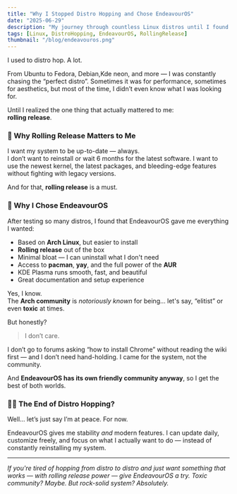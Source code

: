 ```yaml
---
title: "Why I Stopped Distro Hopping and Chose EndeavourOS"
date: "2025-06-29"
description: "My journey through countless Linux distros until I found peace with EndeavourOS."
tags: [Linux, DistroHopping, EndeavourOS, RollingRelease]
thumbnail: "/blog/endeavouros.png"
---
```


I used to distro hop. A lot.

From Ubuntu to Fedora, Debian,Kde neon, and more — I was constantly chasing the “perfect distro”. Sometimes it was for performance, sometimes for aesthetics, but most of the time, I didn’t even know what I was looking for.

Until I realized the one thing that actually mattered to me:  
**rolling release**.

### 🔄 Why Rolling Release Matters to Me

I want my system to be up-to-date — always.  
I don’t want to reinstall or wait 6 months for the latest software. I want to use the newest kernel, the latest packages, and bleeding-edge features without fighting with legacy versions.

And for that, **rolling release** is a must.

### 🚀 Why I Chose EndeavourOS

After testing so many distros, I found that EndeavourOS gave me everything I wanted:

- Based on **Arch Linux**, but easier to install
- **Rolling release** out of the box
- Minimal bloat — I can uninstall what I don't need
- Access to **pacman**, **yay**, and the full power of the **AUR**
- KDE Plasma runs smooth, fast, and beautiful
- Great documentation and setup experience

Yes, I know.  
The **Arch community** is _notoriously known_ for being… let's say, “elitist” or even **toxic** at times.

But honestly?

> I don’t care.

I don’t go to forums asking “how to install Chrome” without reading the wiki first — and I don’t need hand-holding. I came for the system, not the community.

And **EndeavourOS has its own friendly community anyway**, so I get the best of both worlds.

### 🧘‍♂️ The End of Distro Hopping?

Well… let’s just say I’m at peace. For now.

EndeavourOS gives me stability _and_ modern features. I can update daily, customize freely, and focus on what I actually want to do — instead of constantly reinstalling my system.

---

_If you're tired of hopping from distro to distro and just want something that works — with rolling release power — give EndeavourOS a try. Toxic community? Maybe. But rock-solid system? Absolutely._
